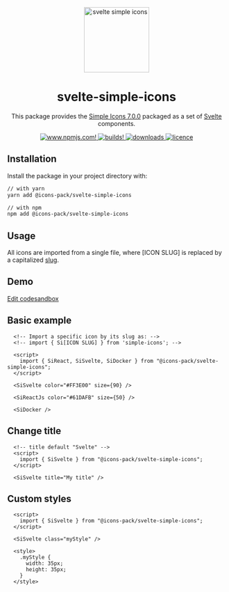 <div align="center">
  <img alt="svelte simple icons" src="./docs/svg/svelte-simple-icons.svg" width="150" />

# svelte-simple-icons

This package provides the [Simple Icons 7.0.0](https://github.com/simple-icons/simple-icons/releases/tag/7.0.0) packaged as a set of [Svelte](https://svelte.dev/) components.

  <a href="https://www.npmjs.com/package/@icons-pack/svelte-simple-icons" target="_blank">
    <img src="https://img.shields.io/npm/v/@icons-pack/svelte-simple-icons?color=CB061D&style=flat-square" alt="www.npmjs.com!" />
  </a>

  <a href="https://travis-ci.com/github/icons-pack/svelte-simple-icons" target="_blank">
    <img src="https://img.shields.io/travis/icons-pack/svelte-simple-icons?color=008660&style=flat-square" alt="builds!" />
  </a>

  <a href="https://www.npmjs.com/package/@icons-pack/svelte-simple-icons" target="_blank">
    <img src="https://img.shields.io/npm/dw/@icons-pack/svelte-simple-icons?color=087BB4&style=flat-square" alt="downloads" />
  </a>

  <a href="https://github.com/icons-pack/svelte-simple-icons/blob/canary/LICENSE" target="_blank">
    <img src="https://img.shields.io/npm/l/@icons-pack/svelte-simple-icons?color=008660&style=flat-square" alt="licence" />
  </a>
</div>

## Installation

Install the package in your project directory with:

```sh
// with yarn
yarn add @icons-pack/svelte-simple-icons

// with npm
npm add @icons-pack/svelte-simple-icons
```

## Usage

All icons are imported from a single file, where [ICON SLUG] is replaced by a capitalized [slug](https://github.com/simple-icons/simple-icons/blob/master/slugs.md).

## Demo

[Edit codesandbox](https://codesandbox.io/s/busy-satoshi-g52wq?file=/App.svelte)

## Basic example

```svelte
  <!-- Import a specific icon by its slug as: -->
  <!-- import { Si[ICON SLUG] } from 'simple-icons'; -->

  <script>
    import { SiReact, SiSvelte, SiDocker } from "@icons-pack/svelte-simple-icons";
  </script>

  <SiSvelte color="#FF3E00" size={90} />

  <SiReactJs color="#61DAFB" size={50} />

  <SiDocker />
```

## Change title

```svelte
  <!-- title default "Svelte" -->
  <script>
    import { SiSvelte } from "@icons-pack/svelte-simple-icons";
  </script>

  <SiSvelte title="My title" />
```

## Custom styles

```svelte
  <script>
    import { SiSvelte } from "@icons-pack/svelte-simple-icons";
  </script>

  <SiSvelte class="myStyle" />

  <style>
    .myStyle {
      width: 35px;
      height: 35px;
    }
  </style>
```
